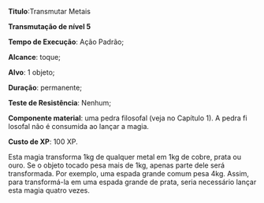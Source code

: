 **Titulo**:Transmutar Metais

**Transmutação de nível 5**

**Tempo de Execução**: Ação Padrão;

**Alcance**: toque;

**Alvo**: 1 objeto;

**Duração**: permanente;

**Teste de Resistência**: Nenhum;

**Componente material**: uma pedra filosofal (veja no Capítulo 1). A pedra fi losofal não é consumida ao lançar a magia. 

**Custo de XP**: 100 XP.

Esta magia transforma 1kg de qualquer metal em 1kg de cobre, prata ou 
ouro. Se o objeto tocado pesa mais de 
1kg, apenas parte dele será transformada. Por exemplo, uma espada grande comum pesa 4kg. Assim, para transformá-la em uma espada grande de prata, seria 
necessário lançar esta magia quatro vezes.
